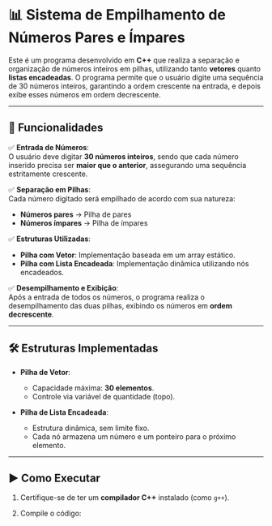 # 📊 Sistema de Empilhamento de Números Pares e Ímpares

Este é um programa desenvolvido em **C++** que realiza a separação e organização de números inteiros em pilhas, utilizando tanto **vetores** quanto **listas encadeadas**. O programa permite que o usuário digite uma sequência de 30 números inteiros, garantindo a ordem crescente na entrada, e depois exibe esses números em ordem decrescente.

---

## 📌 Funcionalidades

✅ **Entrada de Números**:  
O usuário deve digitar **30 números inteiros**, sendo que cada número inserido precisa ser **maior que o anterior**, assegurando uma sequência estritamente crescente.

✅ **Separação em Pilhas**:  
Cada número digitado será empilhado de acordo com sua natureza:
- **Números pares** → Pilha de pares
- **Números ímpares** → Pilha de ímpares

✅ **Estruturas Utilizadas**:
- **Pilha com Vetor**: Implementação baseada em um array estático.
- **Pilha com Lista Encadeada**: Implementação dinâmica utilizando nós encadeados.

✅ **Desempilhamento e Exibição**:  
Após a entrada de todos os números, o programa realiza o desempilhamento das duas pilhas, exibindo os números em **ordem decrescente**.

---

## 🛠️ Estruturas Implementadas

- **Pilha de Vetor**:  
  - Capacidade máxima: **30 elementos**.
  - Controle via variável de quantidade (topo).

- **Pilha de Lista Encadeada**:  
  - Estrutura dinâmica, sem limite fixo.
  - Cada nó armazena um número e um ponteiro para o próximo elemento.

---

## ▶️ Como Executar

1. Certifique-se de ter um **compilador C++** instalado (como `g++`).

2. Compile o código:
